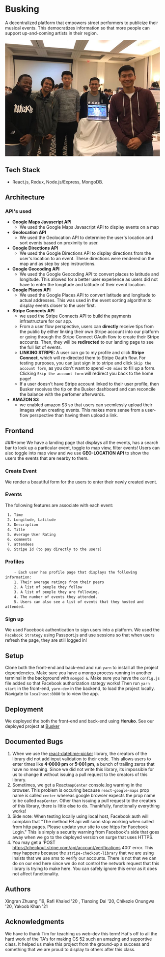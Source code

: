 # Busking

A decentralized platform that empowers street performers to publicize their musical events. This democratizes information so that more people can support up-and-coming artists in their region.

![Team](src/assets/team.jpg)

## Tech Stack
- React.js, Redux, Node.js/Express, MongoDB.

## Architecture
### API's used
- **Google Maps Javascript API**
	- We used the Google Maps Javascript API to display events on a map
- **Geolocation API**
	- We used the Geolocation API to determine the user's location and sort events based on proximity to user.
- **Google Directions API**
	- We used the Google Directions API to display directions from the user's location to an event. These directions were rendered on the map and as step by step instructions.
- **Google Geocoding API**
	- We used the Google Geocoding API to convert places to latitude and longitude. This allowed for a better user experience as users did not have to enter the longitude and latitude of their event location.
- **Google Places API**
	- We used the Google Places API to convert latitude and longitude to actual addresses. This was used in the event sorting algorithm to display events closer to the user first. 
- **Stripe Connects API**
	- we used the Stripe Connects API to build the payments infrastructure for our app. 
	- From a user flow perspective, users can **directly** receive tips from the public by either linking their own Stripe account into our platform or going through the Stripe Connect OAuth flow to create their Stripe accounts. Then, they will be **redirected** to our landing page to see the full list of events.
	- **LINKING STRIPE:** A user can go to my profile and click **Stripe Connect**, which will re-directed them to Stripe Oauth flow. For testing purposes, you can just sign in to stripe and click `Skip the account form`, as you don't want to spend `~30 mins` to fill up a form. Clicking `Skip the account form` will redirect you back to the home page!
	- If a user doesn't have Stripe account linked to their user profile, then Busker receives the tip on the Busker dashboard and can reconcile the balance with the perfomer afterwards.
- **AMAZON S3**
	- we enabled amazon S3 so that users can seemlessly upload their images when creating events. This makes more sense from a user-flow perspective than having them upload a link.


## Frontend 
###Home
We have a landing page that displays all the events, has a search bar to look up a particular event, toggle to map view, filter events! Users can also toggle into map view and we use **GEO-LOCATION API** to show the users the events that are nearby to them.
 	

### Create Event
We render a beautiful form for the users to enter their newly created event.

### Events
The following features are associate with each event: 

	 1. Time
	 2. Longitude, Latitude
	 3. Description
	 4. Title
	 5. Average User Rating
	 6. comments
	 7. attendees
	 8. Stripe Id (to pay directly to the users)

### Profiles
		- Each user has profile page that displays the following information:
		1. Their average ratings from their peers
		2. A list of people they follow
		3. A list of people they are following.
		4. The number of events they attended.
		5. Users can also see a list of events that they hosted and attended.
	
### Sign up
We used Facebook authentication to sign users into a platform. We used the `Facebook Strategy` using Passport.js and use sessions so that when users refresh the page, they are still logged in!


## Setup

Clone both the front-end and back-end and run `yarn` to install all the project dependencies. Make sure you have a mongo process running in another terminal in the background with `mongod &`.  Make sure you have the `config.js` file added so that Facebook authorization stategy works! Then run `yarn start` in the front-end, `yarn-dev` in the backend, to load the project locally. Navigate to `localhost:8080` to to view the app.

## Deployment

We deployed the both the front-end and back-end using **Heruko**. See our deployed project at [Busker](https://busking.surge.sh/)

## Documented Bugs
1. When we use the [react-datetime-picker](http://projects.wojtekmaj.pl/react-datetime-picker) library, the creators of the library did not add input validation to their code. This allows users to enter times like **4:0000 pm** or **5:001 pm**, a bunch of trailing zeros that have no meaning. Since we did not write this library, its impossible for us to change it without issuing a pull request to the creators of this library. 
2. Sometimes, we get a React`mapCenter` console.log warning in the browser. This problem is occuring because `react-google-maps` prop name is called `center` whereas google browser expects the prop name to be called `mapCenter`. Other than issuing a pull request to the creators of this library, there is little else to do. Thankfully, functionally everything works!
3. Side note: When testing locally using local host, Facebook auth will complain that "The method FB.api will soon stop working when called from http pages. Please update your site to use https for Facebook Login." This is simply a security warning from Facebook's side that goes away when we go to the deployed version on surge that uses HTTPS.
4. You may get a 'POST https://checkout.stripe.com/api/account/verifications 400' error. This may happens because the `stripe-checkout-library` that we are using insists that we use sms to verify our accounts. There is not that we can do on our end here since we do not control the network request that this library is trying to make here. You can safely ignore this error as it does not affect functionality.


## Authors

Xingran Zhuang '19, Rafi Khaled '20 , Tianxing Dai '20, Chikezie Onungwa '20, Yakoob Khan '21

## Acknowledgments
We have to thank Tim for teaching us web-dev this term! Hat's off to all the hard work of the TA's for making CS 52 such an amazing and supportive class. It helped us make this project from the ground-up a success and something that we are proud to display to others after this class.
